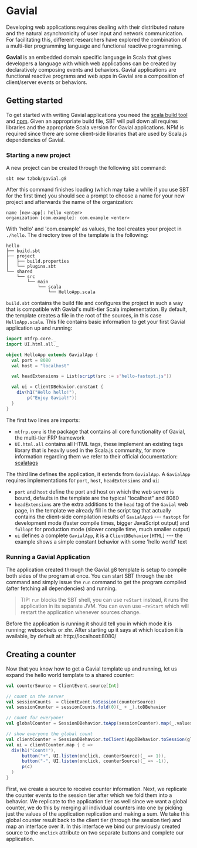 # Gavial

Developing web applications requires dealing with their distributed nature and the natural asynchronicity of user input and network communication.
For facilitating this, different researchers have explored the combination of a multi-tier programming language and functional reactive programming.

__Gavial__ is an embedded domain specific language in Scala that gives developers a language with which web applications can be created by declaratively composing events and behaviors.
Gavial applications are functional reactive programs and web apps in Gavial are a composition of client/server events or behaviors.

## Getting started

To get started with writing Gavial applications you need the [scala build tool](https://www.scala-sbt.org) and [npm](https://www.npmjs.com).
Given an appropriate build file, SBT will pull down all requires libraries and the appropriate Scala version for Gavial applications.
NPM is required since there are some client-side libraries that are used by Scala.js dependencies of Gavial.

### Starting a new project

A new project can be created through the following sbt command:
```
sbt new tzbob/gavial.g8
```
After this command finishes loading (which may take a while if you use SBT for the first time) you should see a prompt to choose a name for your new project and afterwards the name of the organization:

```
name [new-app]: hello <enter>
organization [com.example]: com.example <enter>
```
With 'hello' and 'com.example' as values, the tool creates your project in `./hello`. The directory tree of the template is the following:

```
hello
├── build.sbt
├── project
│   ├── build.properties
│   └── plugins.sbt
└── shared
    └── src
        └── main
            └── scala
                └── HelloApp.scala
```

`build.sbt` contains the build file and configures the project in such a way that is compatible with Gavial's multi-tier Scala implementation.
By default, the template creates a file in the root of the sources, in this case `HelloApp.scala`.
This file contains basic information to get your first Gavial application up and running:

```scala
import mtfrp.core._
import UI.html.all._

object HelloApp extends GavialApp {
  val port = 8080
  val host = "localhost"

  val headExtensions = List(script(src := s"hello-fastopt.js"))

  val ui = ClientDBehavior.constant {
    div(h1("Hello hello!"),
        p("Enjoy Gavial!"))
  }
}
```

The first two lines are imports:

- ```mtfrp.core``` is the package that contains all core functionality of Gavial, the multi-tier FRP framework
- ```UI.html.all``` contains all HTML tags, these implement an existing tags library that is heavily used in the Scala.js community, for more information regarding them we refer to their official documentation: [scalatags](https://www.lihaoyi.com/scalatags/)

The third line defines the application, it extends from `GavialApp`. A `GavialApp` requires implementations for `port`, `host`, `headExtensions` and `ui`:

- `port` and `host` define the port and host on which the web server is bound, defaults in the template are the typical "localhost" and 8080
- `headExtensions` are the extra additions to the `head` tag of the `Gavial` web page, in the template we already fill in the script tag that actually contains the client-side compilation results of `GavialApp`s --- `fastopt` for development mode (faster compile times, bigger JavaScript output) and `fullopt` for production mode (slower compile time, much smaller output)
- `ui` defines a complete `GavialApp`, it is a `ClientDBehavior[HTML]` --- the example shows a simple constant behavior with some 'hello world' text

### Running a Gavial Application

The application created through the Gavial.g8 template is setup to compile both sides of the program at once.
You can start SBT through the `sbt` command and simply issue the `run` command to get the program compiled (after fetching all dependencies) and running.

>  TIP: `run` blocks the SBT shell, you can use `reStart` instead, it runs the application in its separate JVM. You can even use `~reStart` which will restart the application whenever sources change.

Before the application is running it should tell you in which mode it is running; websockets or xhr. After starting up it says at which location it is available, by default at: http://localhost:8080/

## Creating a counter

Now that you know how to get a Gavial template up and running, let us expand the hello world template to a shared counter:

```scala
val counterSource = ClientEvent.source[Int]

// count on the server
val sessionCounts  = ClientEvent.toSession(counterSource)
val sessionCounter = sessionCounts.fold(0)(_ + _).toDBehavior

// count for everyone!
val globalCounter = SessionDBehavior.toApp(sessionCounter).map(_.values.sum)

// show everyone the global count
val clientCounter = SessionDBehavior.toClient(AppDBehavior.toSession(globalCounter))
val ui = clientCounter.map { c =>
  div(h1("Count!"),
      button("+", UI.listen(onclick, counterSource)(_ => 1)),
      button("-", UI.listen(onclick, counterSource)(_ => -1)),
      p(c)
  )
}
```

First, we create a source to receive counter information.
Next, we replicate the counter events to the session tier after which we fold them into a behavior.
We replicate to the application tier as well since we want a global counter, we do this by merging all individual counters into one by picking just the values of the application replication and making a sum.
We take this global counter result back to the client tier (through the session tier) and map an interface over it.
In this interface we bind our previously created source to the `onclick` attribute on two separate buttons and complete our application.
